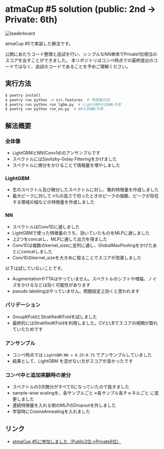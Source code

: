 # atmaCup #5 solution (public: 2nd -> Private: 6th)

![leaderboard](https://user-images.githubusercontent.com/7401498/83965339-f2a77e00-a8ed-11ea-9ba9-763605bddd3d.png)

atmaCup #5で実装した解法です。

公開にあたりコード整理と追試を行い、シンプルなNN単体でPrivate1位相当のスコアを出すことができました。
本リポジトリはコンペ時点での最終提出のコードではなく、追試のコードであることを予めご理解ください。

## 実行方法

```bash
$ poetry install
$ poetry run python -m src.features  # 特徴量作成
$ poetry run python run_lgbm.py  # LightGBMを訓練&予測
$ poetry run python run_nn.py  # NNを訓練&予測
```

## 解法概要

### 全体像

- LightGBMとNN(Conv1d)のアンサンブルです
- スペクトルにはSavitzky-Golay Filteringをかけました
- スペクトルに微分をかけることで情報量を増やしました

### LightGBM

- 生のスペクトル及び微分したスペクトルに対し、集約特徴量を作成しました
- 最大ピークに対して n%の高さで切ったときのピークの個数、ピークが存在する領域の幅などの特徴量を作成しました

### NN

- スペクトルはConv1Dに通しました
- LightGBMで使った特徴量のうち、効いていたものをMLPに通しました
- 上2つをconcatし、MLPに通して出力を得ました
- Conv1Dは複数のkernel_sizeに並列に通し、GlobalMaxPoolingをかけたあとにconcatしました
- Conv1Dのkernel_sizeを大きめに取ることでスコアが改善しました

以下は試していないことです。

- AugmentationやTTAはやっていません。スペクトルのシフトや増幅、ノイズをかけるなどは効く可能性があります
- pseudo labelingはやっていません。問題設定上効くと思われます

### バリデーション

- GroupKFoldとStratifiedKFoldを試しました
- 最終的にはStratifiedKFoldを利用しました。CVとLBでスコアの相関が取れていたためです

### アンサンブル

- コンペ時点では `LightGBM:NN = 0.25:0.75` でアンサンブルしていました
- 結果として、LightGBM を混ぜない方がスコアが良かったです

### コンペ中と追加実験時の差分

- スペクトルの3次微分がすべて0になっていたので抜きました
- sample-wise scalingを、各サンプルごと→各サンプル各チャネルごと に変更しました
- 連続特徴量を入れる側のMLPのDropoutを外しました
- 学習時にCosineAnnealingを入れました

## リンク

- [atmaCup #5に参加しました（Public2位→Private6位）](https://amalog.hateblo.jp/entry/atmacup-5)
